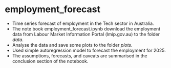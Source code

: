 # employment_forecast
* Time series forecast of employment in the Tech sector in Australia.
* The note book employment_forecast.ipynb download the employment data from Labour Market Information Portal (lmip.gov.au) to the folder *data*. 
* Analyse the data and save some plots to the folder *plots*.
* Used simple autoregression model to forecast the employment for 2025. 
* The assumptions, forecasts, and caveats are summarised in the conclusion section of the notebook. 
